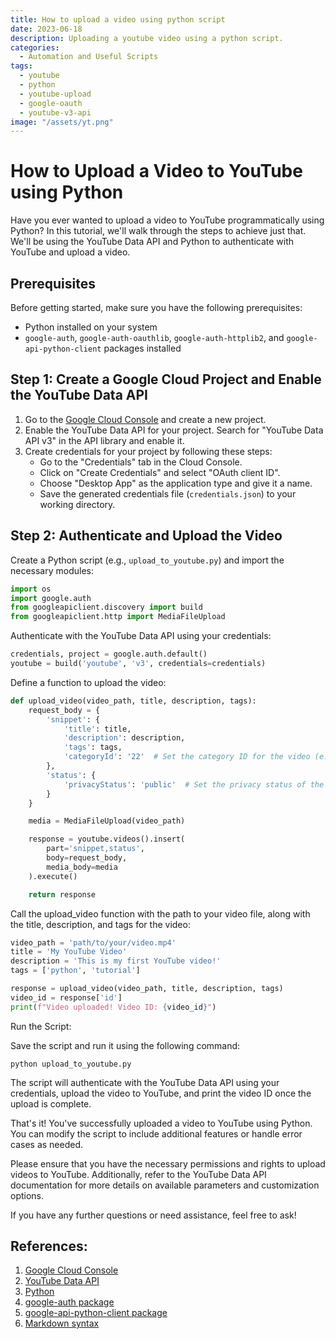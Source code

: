 ```yaml
---
title: How to upload a video using python script
date: 2023-06-18
description: Uploading a youtube video using a python script.
categories:
  - Automation and Useful Scripts
tags:
  - youtube
  - python
  - youtube-upload
  - google-oauth
  - youtube-v3-api
image: "/assets/yt.png"
---
```


# How to Upload a Video to YouTube using Python

Have you ever wanted to upload a video to YouTube programmatically using Python? In this tutorial, we'll walk through the steps to achieve just that. We'll be using the YouTube Data API and Python to authenticate with YouTube and upload a video.

## Prerequisites

Before getting started, make sure you have the following prerequisites:

- Python installed on your system
- `google-auth`, `google-auth-oauthlib`, `google-auth-httplib2`, and `google-api-python-client` packages installed

## Step 1: Create a Google Cloud Project and Enable the YouTube Data API

1. Go to the [Google Cloud Console](https://console.cloud.google.com) and create a new project.
2. Enable the YouTube Data API for your project. Search for "YouTube Data API v3" in the API library and enable it.
3. Create credentials for your project by following these steps:
   - Go to the "Credentials" tab in the Cloud Console.
   - Click on "Create Credentials" and select "OAuth client ID".
   - Choose "Desktop App" as the application type and give it a name.
   - Save the generated credentials file (`credentials.json`) to your working directory.

## Step 2: Authenticate and Upload the Video

Create a Python script (e.g., `upload_to_youtube.py`) and import the necessary modules:

```python
import os
import google.auth
from googleapiclient.discovery import build
from googleapiclient.http import MediaFileUpload
```

Authenticate with the YouTube Data API using your credentials:

```python
credentials, project = google.auth.default()
youtube = build('youtube', 'v3', credentials=credentials)
```

Define a function to upload the video:

```python
def upload_video(video_path, title, description, tags):
    request_body = {
        'snippet': {
            'title': title,
            'description': description,
            'tags': tags,
            'categoryId': '22'  # Set the category ID for the video (e.g., 22 for Entertainment)
        },
        'status': {
            'privacyStatus': 'public'  # Set the privacy status of the video (e.g., public, private)
        }
    }

    media = MediaFileUpload(video_path)

    response = youtube.videos().insert(
        part='snippet,status',
        body=request_body,
        media_body=media
    ).execute()

    return response
```

Call the upload_video function with the path to your video file, along with the title, description, and tags for the video:

```python
video_path = 'path/to/your/video.mp4'
title = 'My YouTube Video'
description = 'This is my first YouTube video!'
tags = ['python', 'tutorial']

response = upload_video(video_path, title, description, tags)
video_id = response['id']
print(f"Video uploaded! Video ID: {video_id}")
```

Run the Script:

Save the script and run it using the following command:

```
python upload_to_youtube.py
```

The script will authenticate with the YouTube Data API using your credentials, upload the video to YouTube, and print the video ID once the upload is complete.

That's it! You've successfully uploaded a video to YouTube using Python. You can modify the script to include additional features or handle error cases as needed.

Please ensure that you have the necessary permissions and rights to upload videos to YouTube. Additionally, refer to the YouTube Data API documentation for more details on available parameters and customization options.

If you have any further questions or need assistance, feel free to ask!

## References:

1. [Google Cloud Console](console.cloud.google.com)
2. [YouTube Data API](https://developers.google.com/youtube/v3)
3. [Python](https://www.python.org/)
4. [google-auth package](https://pypi.org/project/google-auth/)
5. [google-api-python-client package](https://pypi.org/project/google-api-python-client/)
6. [Markdown syntax](https://www.markdownguide.org/basic-syntax/)

